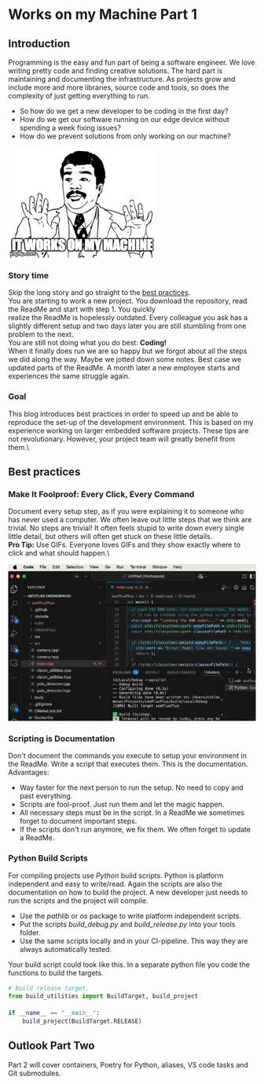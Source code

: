 # Works on my Machine Part 1

## Introduction

Programming is the easy and fun part of being a software engineer. We love writing pretty code and finding creative solutions.
The hard part is maintaining and documenting the infrastructure. As projects grow and include more and more libraries, source code and tools, so does the complexity of just getting everything to run.

- So how do we get a new developer to be coding in the first day?
- How do we get our software running on our edge device without spending a week fixing issues?
- How do we prevent solutions from only working on our machine?

![Works on my Machine](https://github.com/njm08/njm08.github.io/blob/main/docs/assets/images/works_on_my_machine.jpg)

### Story time

Skip the long story and go straight to the [best practices](#best-practices).\
You are starting to work a new project. You download the repository, read the ReadMe and start with step 1. You quickly  
realize the ReadMe is hopelessly outdated. Every colleague you ask has a slightly different setup and two days later you are still stumbling from one problem to the next.\
You are still not doing what you do best: __Coding!__\
When it finally does run we are so happy but we forgot about all the steps we did along the way. Maybe we jotted down some notes. Best case we updated parts of the ReadMe. A month later a new employee starts and experiences the same struggle again.

### Goal

This blog introduces best practices in order to speed up and be able to reproduce the set-up of the development environment.
This is based on my experience working on larger embedded software projects.
These tips are not revolutionary. However, your project team will greatly benefit from them.\

## Best practices

### Make It Foolproof: Every Click, Every Command

Document every setup step, as if you were explaining it to someone who has never used a computer.
We often leave out little steps that we think are trivial. No steps are trivial!
It often feels stupid to write down every single little detail, but others will often get stuck on these little details.\
__Pro Tip:__ Use GIFs. Everyone loves GIFs and they show exactly where to click and what should happen.\

![Gif showing how to use VS Tasks to build the project.](https://github.com/njm08/njm08.github.io/blob/main/docs/assets/images/vs_task.gif)

### Scripting is Documentation

Don't document the commands you execute to setup your environment in the ReadMe. Write a script that executes them. This is the documentation.
Advantages:

- Way faster for the next person to run the setup. No need to copy and past everything.
- Scripts are fool-proof. Just run them and let the magic happen.
- All necessary steps must be in the script. In a ReadMe we sometimes forget to document important steps.
- If the scripts don't run anymore, we fix them. We often forget to update a ReadMe.

### Python Build Scripts

For compiling projects use _Python_ build scripts. Python is platform independent and easy to write/read.
Again the scripts are also the documentation on how to build the project. A new developer just needs to run the scripts and the project will compile.

- Use the _pathlib_ or _os_ package to write platform independent scripts.
- Put the scripts _build_debug.py_ and _build_release.py_ into your tools folder.
- Use the same scripts locally and in your CI-pipeline. This way they are always automatically tested.

Your build script could look like this. In a separate python file you code the functions to build the targets.

```python
# Build release target.
from build_utilities import BuildTarget, build_project

if __name__ == "__main__":
    build_project(BuildTarget.RELEASE)
```

## Outlook Part Two

Part 2 will cover containers, Poetry for Python, aliases, VS code tasks and Git submodules.
